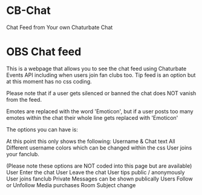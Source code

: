 # CB-Chat
Chat Feed from Your own Chaturbate Chat

# OBS Chat feed
This is a webpage that allows you to see the chat feed using Chaturbate Events API including when users join fan clubs too.  Tip feed is an option but at this moment has no css coding.

Please note that if a user gets silenced or banned the chat does NOT vanish from the feed.

Emotes are replaced with the word 'Emoticon', but if a user posts too many emotes within the chat their whole line gets replaced with 'Emoticon'

The options you can have is:

At this point this only shows the following:
Username & Chat text
All Different username colors which can be changed within the css
User joins your fanclub.

(Please note these options are NOT coded into this page but are available) 
User Enter the chat
User Leave the chat
User tips public / anonymously
User joins fanclub
Private Messages can be shown publically
Users Follow or Unfollow
Media purchases
Room Subject change

